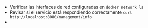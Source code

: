 - Verificar las interfaces de red configuradas en
  `docker network ls`
- Revisar si el servicio está respondiendo correctamente
  `curl http://localhost:8080/management/info`
-